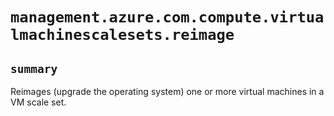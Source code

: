 # `management.azure.com.compute.virtualmachinescalesets.reimage`

## `summary`
Reimages (upgrade the operating system) one or more virtual machines in a VM scale set.


